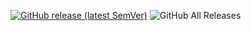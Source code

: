 [![GitHub release (latest SemVer)](https://img.shields.io/github/v/release/1C0D/obsidian-wrap-with-shortcuts?style=for-the-badge&sort=semver)](https://github.com/1C0D/obsidian-wrap-with-shortcuts/releases/latest)
![GitHub All Releases](https://img.shields.io/github/downloads/1C0D/obsidian-wrap-with-shortcuts/total?style=for-the-badge)
